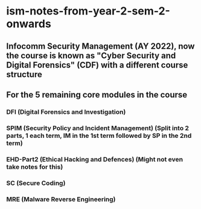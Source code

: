# ism-notes-from-year-2-sem-2-onwards  

## Infocomm Security Management (AY 2022), now the course is known as "Cyber Security and Digital Forensics" (CDF) with a different course structure  

## For the 5 remaining core modules in the course  

### DFI (Digital Forensics and Investigation)  

### SPIM (Security Policy and Incident Management) (Split into 2 parts, 1 each term, IM in the 1st term followed by SP in the 2nd term)  

### EHD-Part2 (Ethical Hacking and Defences) (Might not even take notes for this)  

### SC (Secure Coding)  

### MRE (Malware Reverse Engineering)  
